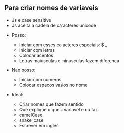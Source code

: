 ## Para criar nomes de variaveis

* Js e case sensitive
* Js aceita a cadeia de caracteres unicode

- Posso:
    * Iniciar com esses caracteres especiais: $ _
    * Iniciar com letras
    * Colocar acentos
    * Letras maiusculas e minusculas fazem diferenca

- Nao posso:
    * Iniciar com numeros
    * Colocar espacos vazios no nome

- Ideal:
    * Criar nomes que fazem sentido
    * Que explique o que a variavel e ou faz
    * camelCase
    * snake_case
    * Escrever em ingles